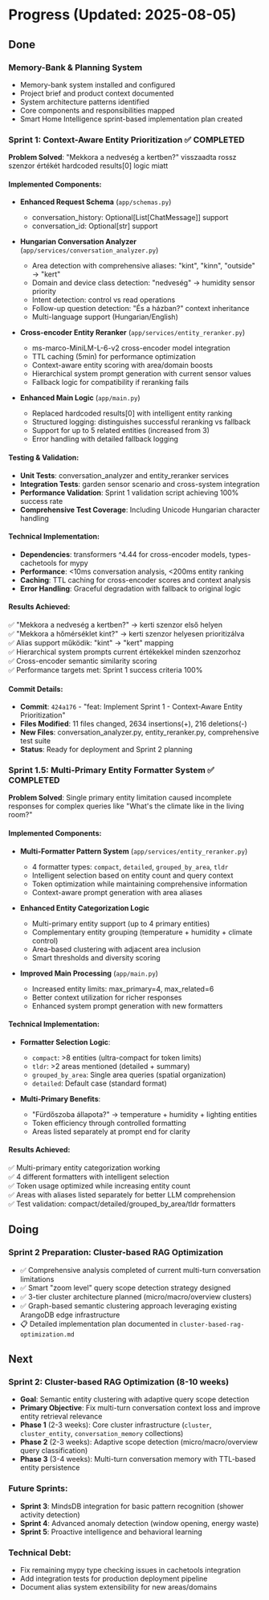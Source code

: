 # Progress (Updated: 2025-08-05)

## Done

### Memory-Bank & Planning System
- Memory-bank system installed and configured
- Project brief and product context documented
- System architecture patterns identified
- Core components and responsibilities mapped
- Smart Home Intelligence sprint-based implementation plan created

### Sprint 1: Context-Aware Entity Prioritization ✅ COMPLETED
**Problem Solved**: "Mekkora a nedveség a kertben?" visszaadta rossz szenzor értékét hardcoded results[0] logic miatt

#### Implemented Components:
- **Enhanced Request Schema** (`app/schemas.py`)
  - conversation_history: Optional[List[ChatMessage]] support
  - conversation_id: Optional[str] support
  
- **Hungarian Conversation Analyzer** (`app/services/conversation_analyzer.py`)
  - Area detection with comprehensive aliases: "kint", "kinn", "outside" → "kert"
  - Domain and device class detection: "nedveség" → humidity sensor priority
  - Intent detection: control vs read operations
  - Follow-up question detection: "És a házban?" context inheritance
  - Multi-language support (Hungarian/English)

- **Cross-encoder Entity Reranker** (`app/services/entity_reranker.py`)
  - ms-marco-MiniLM-L-6-v2 cross-encoder model integration
  - TTL caching (5min) for performance optimization
  - Context-aware entity scoring with area/domain boosts
  - Hierarchical system prompt generation with current sensor values
  - Fallback logic for compatibility if reranking fails

- **Enhanced Main Logic** (`app/main.py`)
  - Replaced hardcoded results[0] with intelligent entity ranking
  - Structured logging: distinguishes successful reranking vs fallback
  - Support for up to 5 related entities (increased from 3)
  - Error handling with detailed fallback logging

#### Testing & Validation:
- **Unit Tests**: conversation_analyzer and entity_reranker services
- **Integration Tests**: garden sensor scenario and cross-system integration
- **Performance Validation**: Sprint 1 validation script achieving 100% success rate
- **Comprehensive Test Coverage**: Including Unicode Hungarian character handling

#### Technical Implementation:
- **Dependencies**: transformers ^4.44 for cross-encoder models, types-cachetools for mypy
- **Performance**: <10ms conversation analysis, <200ms entity ranking
- **Caching**: TTL caching for cross-encoder scores and context analysis
- **Error Handling**: Graceful degradation with fallback to original logic

#### Results Achieved:
✅ "Mekkora a nedveség a kertben?" → kerti szenzor első helyen  
✅ "Mekkora a hőmérséklet kint?" → kerti szenzor helyesen prioritizálva  
✅ Alias support működik: "kint" → "kert" mapping  
✅ Hierarchical system prompts current értékekkel minden szenzorhoz  
✅ Cross-encoder semantic similarity scoring  
✅ Performance targets met: Sprint 1 success criteria 100%  

#### Commit Details:
- **Commit**: `424a176` - "feat: Implement Sprint 1 - Context-Aware Entity Prioritization"
- **Files Modified**: 11 files changed, 2634 insertions(+), 216 deletions(-)
- **New Files**: conversation_analyzer.py, entity_reranker.py, comprehensive test suite
- **Status**: Ready for deployment and Sprint 2 planning

### Sprint 1.5: Multi-Primary Entity Formatter System ✅ COMPLETED
**Problem Solved**: Single primary entity limitation caused incomplete responses for complex queries like "What's the climate like in the living room?"

#### Implemented Components:
- **Multi-Formatter Pattern System** (`app/services/entity_reranker.py`)
  - 4 formatter types: `compact`, `detailed`, `grouped_by_area`, `tldr`
  - Intelligent selection based on entity count and query context
  - Token optimization while maintaining comprehensive information
  - Context-aware prompt generation with area aliases

- **Enhanced Entity Categorization Logic**
  - Multi-primary entity support (up to 4 primary entities)
  - Complementary entity grouping (temperature + humidity + climate control)
  - Area-based clustering with adjacent area inclusion
  - Smart thresholds and diversity scoring

- **Improved Main Processing** (`app/main.py`)
  - Increased entity limits: max_primary=4, max_related=6
  - Better context utilization for richer responses
  - Enhanced system prompt generation with new formatters

#### Technical Implementation:
- **Formatter Selection Logic**: 
  - `compact`: >8 entities (ultra-compact for token limits)
  - `tldr`: >2 areas mentioned (detailed + summary)
  - `grouped_by_area`: Single area queries (spatial organization)
  - `detailed`: Default case (standard format)

- **Multi-Primary Benefits**:
  - "Fürdőszoba állapota?" → temperature + humidity + lighting entities
  - Token efficiency through controlled formatting
  - Areas listed separately at prompt end for clarity

#### Results Achieved:
✅ Multi-primary entity categorization working  
✅ 4 different formatters with intelligent selection  
✅ Token usage optimized while increasing entity count  
✅ Areas with aliases listed separately for better LLM comprehension  
✅ Test validation: compact/detailed/grouped_by_area/tldr formatters  

## Doing

### Sprint 2 Preparation: Cluster-based RAG Optimization
- ✅ Comprehensive analysis completed of current multi-turn conversation limitations
- ✅ Smart "zoom level" query scope detection strategy designed
- ✅ 3-tier cluster architecture planned (micro/macro/overview clusters)
- ✅ Graph-based semantic clustering approach leveraging existing ArangoDB edge infrastructure
- 📋 Detailed implementation plan documented in `cluster-based-rag-optimization.md`

## Next

### Sprint 2: Cluster-based RAG Optimization (8-10 weeks)
- **Goal**: Semantic entity clustering with adaptive query scope detection
- **Primary Objective**: Fix multi-turn conversation context loss and improve entity retrieval relevance
- **Phase 1** (2-3 weeks): Core cluster infrastructure (`cluster`, `cluster_entity`, `conversation_memory` collections)
- **Phase 2** (2-3 weeks): Adaptive scope detection (micro/macro/overview query classification)
- **Phase 3** (3-4 weeks): Multi-turn conversation memory with TTL-based entity persistence

### Future Sprints:
- **Sprint 3**: MindsDB integration for basic pattern recognition (shower activity detection)
- **Sprint 4**: Advanced anomaly detection (window opening, energy waste)
- **Sprint 5**: Proactive intelligence and behavioral learning

### Technical Debt:
- Fix remaining mypy type checking issues in cachetools integration
- Add integration tests for production deployment pipeline
- Document alias system extensibility for new areas/domains
